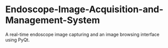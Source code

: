 # Endoscope-Image-Acquisition-and-Management-System
A real-time endoscope image capturing and an image browsing interface using PyQt.
